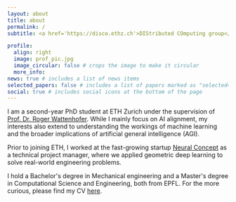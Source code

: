 ```yaml
---
layout: about
title: about
permalink: /
subtitle: <a href='https://disco.ethz.ch'>DIStributed COmputing group</a> (DISCO), ETH Zürich.

profile:
  align: right
  image: prof_pic.jpg
  image_circular: false # crops the image to make it circular
  more_info:
news: true # includes a list of news items
selected_papers: false # includes a list of papers marked as "selected={true}"
social: true # includes social icons at the bottom of the page
---
```


I am a second-year PhD student at ETH Zurich under the supervision of [Prof. Dr. Roger Wattenhofer](https://disco.ethz.ch/members/wroger).
While I mainly focus on AI alignment, my interests also extend to understanding the workings of machine learning and the broader implications of artificial general intelligence (AGI).

Prior to joining ETH, I worked at the fast-growing startup [Neural Concept](https://www.neuralconcept.com) as a technical project manager, 
where we applied geometric deep learning to solve real-world engineering problems.

I hold a Bachelor's degree in Mechanical engineering and a Master's degree in Computational Science and Engineering, both from EPFL. For the more curious, please find my CV [here](/assets/pdf/cv.pdf).

